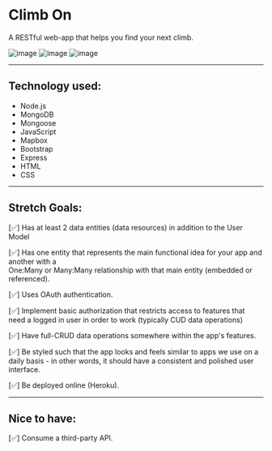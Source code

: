 # Climb On

A RESTful web-app that helps you find your next climb.

![image](https://imgur.com/eChkQVw)
![image](https://imgur.com/BDVRYIX)
![image](https://imgur.com/wYDVjWa)

---

## Technology used:

- Node.js
- MongoDB
- Mongoose
- JavaScript
- Mapbox
- Bootstrap
- Express
- HTML
- CSS

---

## Stretch Goals:

[✅] Has at least 2 data entities (data resources) in addition to the User Model

[✅] Has one entity that represents the main functional idea for your app and another with a  
 One:Many or Many:Many relationship with that main entity (embedded or referenced).

[✅] Uses OAuth authentication.

[✅] Implement basic authorization that restricts access to features that need a logged in user in order to work (typically CUD data operations)

[✅] Have full-CRUD data operations somewhere within the app's features.

[✅] Be styled such that the app looks and feels similar to apps we use on a daily basis - in other words, it should have a consistent and polished user interface.

[✅] Be deployed online (Heroku).

---

## Nice to have:

[✅] Consume a third-party API.
